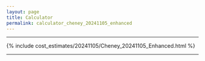 ```yaml
---
layout: page
title: Calculator
permalink: calculator_cheney_20241105_enhanced
---
```


___

{% include cost_estimates/20241105/Cheney_20241105_Enhanced.html %}

___

